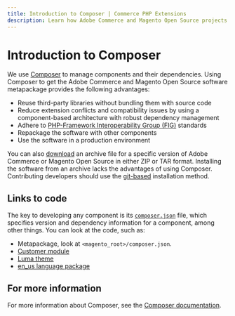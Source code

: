 ```yaml
---
title: Introduction to Composer | Commerce PHP Extensions
description: Learn how Adobe Commerce and Magento Open Source projects use Composer to manage software depenencies.
---
```


# Introduction to Composer

We use [Composer](https://getcomposer.org/) to manage components and their dependencies. Using Composer to get the Adobe Commerce and Magento Open Source software metapackage provides the following advantages:

-  Reuse third-party libraries without bundling them with source code
-  Reduce extension conflicts and compatibility issues by using a component-based architecture with robust dependency management
-  Adhere to [PHP-Framework Interoperability Group (FIG)](https://www.php-fig.org/) standards
-  Repackage the software with other components
-  Use the software in a production environment

<InlineAlert variant="info" slots="text"/>

You can also [download](https://magento.com/tech-resources/download) an archive file for a specific version of Adobe Commerce or Magento Open Source in either ZIP or TAR format. Installing the software from an archive lacks the advantages of using Composer. Contributing developers should use the [git-based](https://developer.adobe.com/commerce/contributor/guides/install/) installation method.

## Links to code

The key to developing any component is its [`composer.json`](https://getcomposer.org/doc/04-schema.md) file, which specifies version and dependency information for a component, among other things. You can look at the code, such as:

-  Metapackage, look at `<magento_root>/composer.json`.
-  [Customer module](https://github.com/magento/magento2/blob/2.4/app/code/Magento/Customer/composer.json)
-  [Luma theme](https://github.com/magento/magento2/blob/2.4/app/design/frontend/Magento/luma/composer.json)
-  [en_us language package](https://github.com/magento/magento2/blob/2.4/app/i18n/Magento/en_US/composer.json)

## For more information

For more information about Composer, see the [Composer documentation](https://getcomposer.org/doc/00-intro.md).
